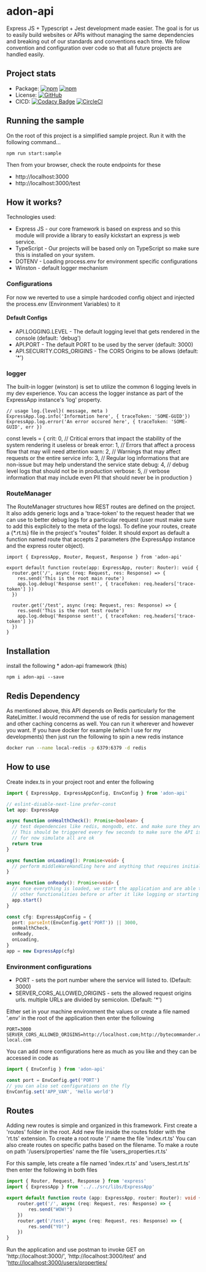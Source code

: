 # adon-api

Express JS + Typescript + Jest development made easier. The goal is for us to easily build websites or APIs without managing the same dependencies and breaking out of our standards and conventions each time. We follow convention and configuration over code so that all future projects are handled easily.

## Project stats

* Package: [![npm](https://img.shields.io/npm/v/adon-api.svg)](https://www.npmjs.com/package/adon-api) [![npm](https://img.shields.io/npm/dm/adon-api.svg)](https://www.npmjs.com/package/adon-api)
* License: [![GitHub](https://img.shields.io/github/license/adonisv79/adon-api.svg)](https://github.com/adonisv79/adon-api/blob/master/LICENSE)
* CICD: [![Codacy Badge](https://app.codacy.com/project/badge/Grade/8308805088ac436b82f87e48a48633a1)](https://www.codacy.com/gh/adonisv79/adon-api/dashboard?utm_source=github.com&amp;utm_medium=referral&amp;utm_content=adonisv79/adon-api&amp;utm_campaign=Badge_Grade) [![CircleCI](https://dl.circleci.com/status-badge/img/gh/adonisv79/adon-api/tree/master.svg?style=shield)](https://dl.circleci.com/status-badge/redirect/gh/adonisv79/adon-api/tree/master)

## Running the sample

On the root of this project is a simplified sample project. Run it with the following command...

```npm
npm run start:sample
```

Then from your browser, check the route endpoints for these

* http://localhost:3000
* http://localhost:3000/test

## How it works?

Technologies used:

* Express JS - our core framework is based on express and so this module will provide a library to easily kickstart an express js web service.
* TypeScript - Our projects will be based only on TypeScript so make sure this is installed on your system.
* DOTENV - Loading process.env for environment specific configurations
* Winston - default logger mechanism

### Configurations

For now we reverted to use a simple hardcoded config object and injected the process.env (Environment Variables) to it

#### Default Configs

* API.LOGGING.LEVEL - The default logging level that gets rendered in the console (default: 'debug')
* API.PORT - The default PORT to be used by the server (default: 3000)
* API.SECURITY.CORS_ORIGINS - The CORS Origins to be allows (default: '*')

### logger

The built-in logger (winston) is set to utilize the common 6 logging levels in my dev experience. You can access the logger instance as part of the ExpressApp instance's 'log' property.

```node
// usage log.{level}( message, meta )
ExpressApp.log.info('Information here', { traceToken: 'SOME-GUID'})
ExpressApp.log.error('An error occured here', { traceToken: 'SOME-GUID', err })
```

const levels = {
  crit: 0, // Critical errors that impact the stability of the system rendering it useless or break
  error: 1, // Errors that affect a process flow that may will need attention
  warn: 2, // Warnings that may affect requests or the entire service
  info: 3, // Regular log informations that are non-issue but may help understand the service state
  debug: 4, // debug level logs that should not be in production
  verbose: 5, // verbose information that may include even PII that should never be in production
}

### RouteManager

The RouteManager structures how REST routes are defined on the project. It also adds generic logs and a 'trace-token' to the request header that we can use to better debug logs for a particular request (user must make sure to add this explicitely to the meta of the logs). To define your routes, create a {*.rt.ts} file in the project's "routes" folder. It should export as default a function named route that accepts 2 parameters (the ExpressApp instance and the express router object).

```node
import { ExpressApp, Router, Request, Response } from 'adon-api'

export default function route(app: ExpressApp, router: Router): void {
  router.get('/', async (req: Request, res: Response) => {
    res.send('This is the root main route')
    app.log.debug('Response sent!', { traceToken: req.headers['trace-token'] })
  })

  router.get('/test', async (req: Request, res: Response) => {
    res.send('This is the root test route')
    app.log.debug('Response sent!', { traceToken: req.headers['trace-token'] })
  })
}

```

## Installation

install the following
    * adon-api framework (this)

```npm
npm i adon-api --save
```

## Redis Dependency

As mentioned above, this API depends on Redis particularly for the RateLimitter. I would recommend the use of redis for session management and other caching concerns as well. You can run it wherever and however you want. If you have docker for example (which I use for my developments) then just run the following to spin a new redis instance

``` sh
docker run --name local-redis -p 6379:6379 -d redis
```

## How to use

Create index.ts in your project root and enter the following

``` typescript
import { ExpressApp, ExpressAppConfig, EnvConfig } from 'adon-api'

// eslint-disable-next-line prefer-const
let app: ExpressApp

async function onHealthCheck(): Promise<boolean> {
  // test dependencies like redis, mongodb, etc. and make sure they are alive.
  // This should be triggered every few seconds to make sure the API is wirking properly
  // for now simulate all are ok
  return true
}

async function onLoading(): Promise<void> {
  // perform middleWareHandling here and anything that requires initializations.
}

async function onReady(): Promise<void> {
  // once everything is loaded, we start the application and are able to do some 
  // other functionalities before or after it like logging or starting other services.
  app.start()
}

const cfg: ExpressAppConfig = {
  port: parseInt(EnvConfig.get('PORT')) || 3000,
  onHealthCheck,
  onReady,
  onLoading,
}
app = new ExpressApp(cfg)
```

### Environment configurations

* PORT - sets the port number where the service will listed to. (Default: 3000)
* SERVER_CORS_ALLOWED_ORIGINS - sets the allowed request origins urls. multiple URLs are divided by semicolon. (Default: '*')

Either set in your machine environment the values or create a file named '.env' in the root of the application then enter the following

```text
PORT=3000
SERVER_CORS_ALLOWED_ORIGINS=http://localhost.com;http://bytecommander.com;http://bcomm-local.com
```

You can add more configurations here as much as you like and they can be accessed in code as

```javascript 1.6
import { EnvConfig } from 'adon-api'

const port = EnvConfig.get('PORT')
// you can also set configurations on the fly
EnvConfig.set('APP_VAR', 'Hello world')
```

## Routes

Adding new routes is simple and organized in this framework. First create a 'routes' folder in the root.
Add new file inside the routes folder with the 'rt.ts' extension. To create a root route '/' name the file 'index.rt.ts'
You can also create routes on specific paths based on the filename. To make a route on path '/users/properties' name the file 'users_properties.rt.ts'

For this sample, lets create a file named 'index.rt.ts' and 'users_test.rt.ts' then enter the following in both files

```typescript
import { Router, Request, Response } from 'express'
import { ExpressApp } from '../../src/libs/ExpressApp'

export default function route (app: ExpressApp, router: Router): void {
    router.get('/', async (req: Request, res: Response) => {
        res.send("WOW!")
    })
    router.get('/test', async (req: Request, res: Response) => {
        res.send("YO!")
    })
}
```

Run the application and use postman to invoke GET on 'http://localhost:3000/', 'http://localhost:3000/test' and '<http://localhost:3000/users/properties/>
